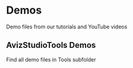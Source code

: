 # Demos
Demo files from our tutorials and YouTube videos

## AvizStudioTools Demos
Find all demo files in Tools subfolder
